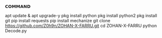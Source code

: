 𝗖𝗢𝗠𝗠𝗔𝗡𝗗

apt update & apt upgrade-y
pkg install python
pkg install python2
pkg install git
pip install requests
pip install mechanize 
git clone https://github.com/Z0h9n/ZOHAN-X-FARRU.git
cd ZOHAN-X-FARRU
python Decode.py
